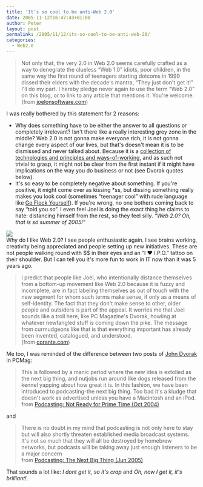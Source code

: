 ```yaml
---
title: 'It’s so cool to be anti-Web 2.0'
date: 2005-11-12T16:47:43+01:00
author: Peter
layout: post
permalink: /2005/11/12/its-so-cool-to-be-anti-web-20/
categories:
  - Web2.0
---
```

> Not only that, the very 2.0 in Web 2.0 seems carefully crafted as a way to denegrate the clueless &#8220;Web 1.0&#8221; idiots, poor children, in the same way the first round of teenagers starting dotcoms in 1999 dissed their elders with the decade's mantra, &#8220;They just don't get it!&#8221;  
> I'll do my part. I hereby pledge never again to use the term &#8220;Web 2.0&#8221; on this blog, or to link to any article that mentions it. You're welcome.  
> (from [joelonsoftware.com](http://www.joelonsoftware.com/items/2005/10/21.html))

I was really bothered by this statement for 2 reasons:

  * Why does something have to be either the answer to all questions or completely irrelevant? Isn't there like a really interesting grey zone in the middle? Web 2.0 is not gonna make everyone rich, it is not gonna change every aspect of our lives, but that's doesn't mean it is to be dismissed and never talked about. Because it is a [collection of technologies and principles and ways-of-working](/blog/2005/09/web-20-mememap-overview.html), and as such not trivial to grasp, it might not be clear from the first instant if it might have implications on the way you do business or not (see Dvorak quotes below).
  * It's so easy to be completely negative about something. If you're positive, it might come over as kissing *ss, but dissing something really makes you look cool (sometimes &#8220;teenager cool&#8221; with rude language like [Go Flock Yourself](http://flocksucks.wordpress.com/)). If you're wrong, no one bothers coming back to say &#8220;told you so&#8221;. I even feel Joel is doing the exact thing he claims to hate: distancing himself from the rest, so they feel silly. _&#8220;Web 2.0? Oh, that is só summer of 2005!&#8221;_

[<img src="http://static.flickr.com/28/47674175_6886af3e57_m.jpg" border="0" />](http://www.flickr.com/photos/pforret/47674175)  
Why do I like Web 2.0? I see people enthusiastic again. I see brains working, creativity being appreciated and people setting up new initiatives. These are not people walking round with $$ in their eyes and an &#8220;I ♥ I.P.O.&#8221; tattoo on their shoulder. But I can tell you it's more fun to work in IT now than it was 5 years ago.

> I predict that people like Joel, who intentionally distance themselves from a bottom-up movement like Web 2.0 because it is fuzzy and incomplete, are in fact labeling themselves as out of touch with the new segment for whom such terms make sense, if only as a means of self-identity. The fact that they don't make sense to other, older people and outsiders is part of the appeal. It worries me that Joel sounds like a troll here, like PC Magazine's Dvorak, howling at whatever newfangled stuff is coming down the pike. The message from curmudgeons like that is that everything important has already been invented, catalogued, and understood.  
> (from [corante.com](http://www.corante.com/getreal/archives/2005/11/09/joel_spolsky_on_web_20_the_antihype_is_thickening.php))

Me too, I was reminded of the difference between two posts of [John Dvorak](http://www.pcmag.com/category2/0,1874,3574,00.asp) in PCMag:

> This is followed by a manic period where the new idea is extolled as the next big thing, and nutjobs run around like dogs released from the kennel yapping about how great it is. In this fashion, we have been introduced to podcasting-the next big thing. Too bad it's a kludge that doesn't work as advertised unless you have a Macintosh and an iPod.  
> from [Podcasting: Not Ready for Prime Time (Oct 2004)](http://www.pcmag.com/article2/0,1759,1682993,00.asp)

and

> There is no doubt in my mind that podcasting is not only here to stay but will also shortly threaten established media broadcast systems. It's not so much that they will all be destroyed by homebrew networks, but podcasts will be taking away just enough listeners to be a major concern  
> from [Podcasting: The Next Big Thing (Jun 2005)](http://www.pcmag.com/article2/0,1759,1855908,00.asp)

That sounds a lot like: _I dont get it, so it's crap_ and _Oh, now I get it, it's brilliant!_.
